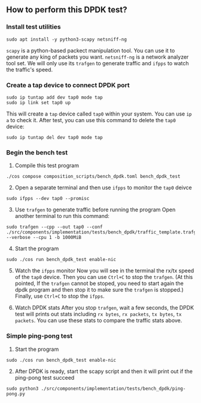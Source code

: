 ## How to perform this DPDK test?

### Install test utilities
```shell
sudo apt install -y python3-scapy netsniff-ng
```
`scapy` is a python-based packect manipulation tool. You can use it to generate any king of packets you want. `netsniff-ng` is a network analyzer tool set. We will only use its `trafgen` to generate traffic and `ifpps` to watch the traffic's speed.

### Create a tap device to connect DPDK port
```shell
sudo ip tuntap add dev tap0 mode tap
sudo ip link set tap0 up
```
This will create a `tap` device called `tap0` within your system. You can use `ip a` to check it. After test, you can use this command to delete the `tap0` device:
```shell
sudo ip tuntap del dev tap0 mode tap
```

### Begin the bench test
1. Compile this test program
```shell
./cos compose composition_scripts/bench_dpdk.toml bench_dpdk_test
```
2. Open a separate terminal and then use `ifpps` to monitor the `tap0` deivce
```shell
sudo ifpps --dev tap0 --promisc
```
3. Use `trafgen` to generate traffic before running the program
Open another terminal to run this command:
```shell
sudo trafgen --cpp --out tap0 --conf ./src/components/implementation/tests/bench_dpdk/traffic_template.trafgen --verbose --cpu 1 -b 1000MiB
```
4. Start the program
```shell
sudo ./cos run bench_dpdk_test enable-nic
```
5. Watch the `ifpps` monitor
Now you will see in the terminal the rx/tx speed of the `tap0` device. Then you can use `Ctrl+C` to stop the `trafgen`. (At this pointed, If the `trafgen` cannot be stoped, you need to start again the dpdk program and then stop it to make sure the `trafgen` is stopped.) Finally, use `Ctrl+C` to stop the `ifpps`.

6. Watch DPDK stats
After you stop `trafgen`, wait a few seconds, the DPDK test will prints out stats including `rx bytes`, `rx packets`, `tx bytes`, `tx packets`. You can use these stats to compare the traffic stats above.


### Simple ping-pong test
1. Start the program
```shell
sudo ./cos run bench_dpdk_test enable-nic
```

2. After DPDK is ready, start the scapy script and then it will print out if the ping-pong test succeed
```shell
sudo python3 ./src/components/implementation/tests/bench_dpdk/ping-pong.py
```